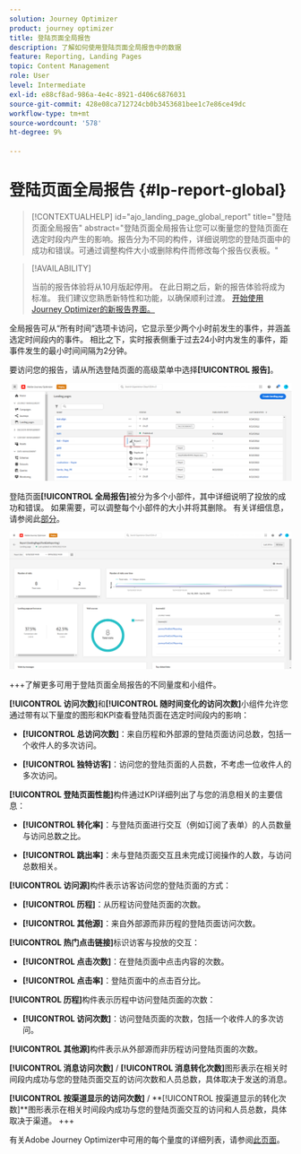 ```yaml
---
solution: Journey Optimizer
product: journey optimizer
title: 登陆页面全局报告
description: 了解如何使用登陆页面全局报告中的数据
feature: Reporting, Landing Pages
topic: Content Management
role: User
level: Intermediate
exl-id: e88cf8ad-986a-4e4c-8921-d406c6876031
source-git-commit: 428e08ca712724cb0b3453681bee1c7e86ce49dc
workflow-type: tm+mt
source-wordcount: '578'
ht-degree: 9%

---
```


# 登陆页面全局报告 {#lp-report-global}

>[!CONTEXTUALHELP]
>id="ajo_landing_page_global_report"
>title="登陆页面全局报告"
>abstract="登陆页面全局报告让您可以衡量您的登陆页面在选定时段内产生的影响。报告分为不同的构件，详细说明您的登陆页面中的成功和错误。可通过调整构件大小或删除构件而修改每个报告仪表板。"

>[!AVAILABILITY]
>
>当前的报告体验将从10月版起停用。 在此日期之后，新的报告体验将成为标准。 我们建议您熟悉新特性和功能，以确保顺利过渡。 [开始使用Journey Optimizer的新报告界面。](report-gs-cja.md)

全局报告可从“所有时间”选项卡访问，它显示至少两个小时前发生的事件，并涵盖选定时间段内的事件。 相比之下，实时报表侧重于过去24小时内发生的事件，距事件发生的最小时间间隔为2分钟。

要访问您的报告，请从所选登陆页面的高级菜单中选择&#x200B;**[!UICONTROL 报告]**。

![](assets/landing_page_report.png)

登陆页面&#x200B;**[!UICONTROL 全局报告]**&#x200B;被分为多个小部件，其中详细说明了投放的成功和错误。 如果需要，可以调整每个小部件的大小并将其删除。 有关详细信息，请参阅此[部分](global-report.md)。

![](assets/landing_page_global.png)

+++了解更多可用于登陆页面全局报告的不同量度和小组件。

**[!UICONTROL 访问次数]**&#x200B;和&#x200B;**[!UICONTROL 随时间变化的访问次数]**&#x200B;小组件允许您通过带有以下量度的图形和KPI查看登陆页面在选定时间段内的影响：

* **[!UICONTROL 总访问次数]**：来自历程和外部源的登陆页面访问总数，包括一个收件人的多次访问。

* **[!UICONTROL 独特访客]**：访问您的登陆页面的人员数，不考虑一位收件人的多次访问。

**[!UICONTROL 登陆页面性能]**&#x200B;构件通过KPI详细列出了与您的消息相关的主要信息：

* **[!UICONTROL 转化率]**：与登陆页面进行交互（例如订阅了表单）的人员数量与访问总数之比。

* **[!UICONTROL 跳出率]**：未与登陆页面交互且未完成订阅操作的人数，与访问总数相关。

**[!UICONTROL 访问源]**&#x200B;构件表示访客访问您的登陆页面的方式：

* **[!UICONTROL 历程]**：从历程访问登陆页面的次数。

* **[!UICONTROL 其他源]**：来自外部源而非历程的登陆页面访问次数。

**[!UICONTROL 热门点击链接]**&#x200B;标识访客与投放的交互：

* **[!UICONTROL 点击次数]**：在登陆页面中点击内容的次数。

* **[!UICONTROL 点击率]**：登陆页面中的点击百分比。

**[!UICONTROL 历程]**&#x200B;构件表示历程中访问登陆页面的次数：

* **[!UICONTROL 访问次数]**：访问登陆页面的次数，包括一个收件人的多次访问。

**[!UICONTROL 其他源]**&#x200B;构件表示从外部源而非历程访问登陆页面的次数。

**[!UICONTROL 消息访问次数]** / **[!UICONTROL 消息转化次数]**&#x200B;图形表示在相关时间段内成功与您的登陆页面交互的访问次数和人员总数，具体取决于发送的消息。

**[!UICONTROL 按渠道显示的访问次数]** / **[!UICONTROL 按渠道显示的转化次数]**图形表示在相关时间段内成功与您的登陆页面交互的访问和人员总数，具体取决于渠道。
+++

有关Adobe Journey Optimizer中可用的每个量度的详细列表，请参阅[此页面](global-report.md#list-of-components-global)。
